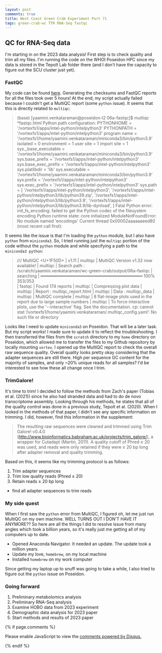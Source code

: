 ```yaml
---
layout: post
comments: true
title: West Coast Green Crab Experiment Part 71
tags: green-crab-wc TTR RNA-Seq fastqc
---
```


## QC for RNA-Seq data

I'm starting in on the 2023 data analysis! First step is to check quality and trim all my files. I'm running the code on the WHOI Poseidon HPC since my data is stored in the Tepolt Lab folder there (and I don't have the capacity to figure out the SCU cluster just yet).

### FastQC

My code can be found [here](https://github.com/yaaminiv/wc-green-crab/blob/main/code/06a-fastqc.sh). Generating the checksums and FastQC reports for all the files took over 5 hours! At the end, my script actually failed because I couldn't get a MultiQC report (some `python` issue). It seems that this is directly related to `multiqc`:

> (base) [yaamini.venkataraman@poseidon-l2 06a-fastqc]$ multiqc *fastqc.html
Python path configuration:
  PYTHONHOME = '/vortexfs1/apps/intel-python/intelpython3'
  PYTHONPATH = '/vortexfs1/apps/intel-python/intelpython3'
  program name = '/vortexfs1/home/yaamini.venkataraman/miniconda3/bin/python3.9'
  isolated = 0
  environment = 1
  user site = 1
  import site = 1
  sys._base_executable = '/vortexfs1/home/yaamini.venkataraman/miniconda3/bin/python3.9'
  sys.base_prefix = '/vortexfs1/apps/intel-python/intelpython3'
  sys.base_exec_prefix = '/vortexfs1/apps/intel-python/intelpython3'
  sys.platlibdir = 'lib'
  sys.executable = '/vortexfs1/home/yaamini.venkataraman/miniconda3/bin/python3.9'
  sys.prefix = '/vortexfs1/apps/intel-python/intelpython3'
  sys.exec_prefix = '/vortexfs1/apps/intel-python/intelpython3'
  sys.path = [
    '/vortexfs1/apps/intel-python/intelpython3',
    '/vortexfs1/apps/intel-python/intelpython3/lib/python39.zip',
    '/vortexfs1/apps/intel-python/intelpython3/lib/python3.9',
    '/vortexfs1/apps/intel-python/intelpython3/lib/python3.9/lib-dynload',
  ]
Fatal Python error: init_fs_encoding: failed to get the Python codec of the filesystem encoding
Python runtime state: core initialized
ModuleNotFoundError: No module named 'encodings'
Current thread 0x00002aaaaaaeed80 (most recent call first):
<no Python frame>

It seems like the issue is that I'm loading the `python` module, but I also have `python` from `miniconda3`. So, I tried running just the `multiqc` portion of the code without the `python` module and while specifying a path to the `miniconda3 python`:

>   /// MultiQC <U+1F50D> | v1.11
|           multiqc | MultiQC Version v1.32 now available!
|           multiqc | Search path : /scratch/yaamini.venkataraman/wc-green-crab/output/06a-fastqc
|         searching | ━━━━━━━━━━━━━━━━━━━━━━━━━━━━━━━━━━━━━━━━ 100% 353/353  
|            fastqc | Found 174 reports
|           multiqc | Compressing plot data
|           multiqc | Report      : multiqc_report.html
|           multiqc | Data        : multiqc_data
|           multiqc | MultiQC complete
|           multiqc | 8 flat-image plots used in the report due to large sample numbers
|           multiqc | To force interactive plots, use the '--interactive' flag. 
See the documentation.
cp: cannot stat ‘/vortexfs1/home/yaamini.venkataraman/.multiqc_config.yaml’: No such file or directory

Looks like I need to update `miniconda3` on Poseidon. That will be a later task. But my script works! I made sure to update it to reflect the troubleshooting. I then transferred the files from the `scratch` directory to my `home` directory on Poseidon, which allowed me to transfer the files to my Github repository by locally mounting `vortex`. I opened up the MultiQC report to check the overall raw sequence quality. Overall quality looks pretty okay considering that the adapter sequences are still there. High per sequence GC content for the majority of samples, and only ~20% unique reads for all samples? I'd be interested to see how these all change once I trim. 

### TrimGalore!

It's time to trim! I decided to follow the methods from Zach's paper (Tobias et al. (2021)) since he also had stranded data and had to do de novo transcriptome assembly. Looking through his methods, he states that all of the quality control was done in a previous study, Tepolt et al. (2020). When I looked in the methods of that paper, I didn't see any specific information on trimming. I did, however, find this information in the supplement:

> The resulting raw sequences were cleaned and trimmed using Trim Galore! v0.4.0 (http://www.bioinformatics.babraham.ac.uk/projects/trim_galore/), a wrapper for Cutadapt (Martin, 2011). A quality cutoff of Phred ≥ 20 was used, and reads were only retained if they were ≥ 20 bp long after adapter removal and quality trimming.

Based on this, it seems like my trimming protocol is as follows:

1. Trim adapter sequences
2. Trim low quality reads (Phred ≥ 20)
3. Retain reads ≥ 20 bp long

- find all adapter sequences to trim reads

### My side quest

When I first saw the `python` error from MultiQC, I figured oh, let me just run MultiQC on my own machine. WELL TURNS OUT I DON'T HAVE IT ANYMORE?? So here are all the things I did to resolve issue from many angles which took a billion years, so it's really just me getting all of my computers up to date.

- Opened Anaconda Navigator. It needed an update. The update took a million years.
- Update my love, `homebrew`, on my local machine
- Installed `homebrew` on my work computer

Since getting my laptop up to snuff was going to take a while, I also tried to figure out the `python` issue on Poseidon. 

### Going forward

1. Preliminary metabolomics analysis
3. Preliminary RNA-Seq analysis
2. Examine HOBO data from 2023 experiment
5. Demographic data analysis for 2023 paper
6. Start methods and results of 2023 paper

{% if page.comments %}

<div id="disqus_thread"></div>
<script>

/**
*  RECOMMENDED CONFIGURATION VARIABLES: EDIT AND UNCOMMENT THE SECTION BELOW TO INSERT DYNAMIC VALUES FROM YOUR PLATFORM OR CMS.
*  LEARN WHY DEFINING THESE VARIABLES IS IMPORTANT: https://disqus.com/admin/universalcode/#configuration-variables*/
/*
var disqus_config = function () {
this.page.url = PAGE_URL;  // Replace PAGE_URL with your page's canonical URL variable
this.page.identifier = PAGE_IDENTIFIER; // Replace PAGE_IDENTIFIER with your page's unique identifier variable
};
*/
(function() { // DON'T EDIT BELOW THIS LINE
var d = document, s = d.createElement('script');
s.src = 'https://the-responsible-grad-student.disqus.com/embed.js';
s.setAttribute('data-timestamp', +new Date());
(d.head || d.body).appendChild(s);
})();
</script>
<noscript>Please enable JavaScript to view the <a href="https://disqus.com/?ref_noscript">comments powered by Disqus.</a></noscript>

{% endif %}

<script id="dsq-count-scr" src="//the-responsible-grad-student.disqus.com/count.js" async></script>
